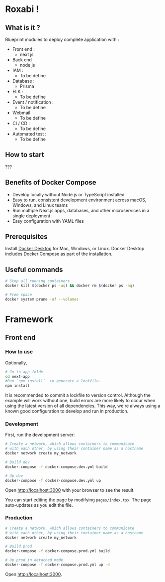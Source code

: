 # Roxabi !

## What is it ?

Blueprint modules to deploy complete application with :

-   Front end :
    -   next js
-   Back end
    -   node js
-   IAM :
    -   To be define
-   Database :
    -   Prisma
-   ELK :
    -   To be define
-   Event / notification :
    -   To be define
-   Webmail
    -   To be define
-   CI / CD :
    -   To be define
-   Automated test :
    -   To be define

## How to start

???

## Benefits of Docker Compose

-   Develop locally without Node.js or TypeScript installed
-   Easy to run, consistent development environment across macOS, Windows, and Linux teams
-   Run multiple Next.js apps, databases, and other microservices in a single deployment
-   Easy configuration with YAML files

## Prerequisites

Install [Docker Desktop](https://docs.docker.com/get-docker) for Mac, Windows, or Linux. Docker Desktop includes Docker Compose as part of the installation.

## Useful commands

```bash
# Stop all running containers
docker kill $(docker ps -aq) && docker rm $(docker ps -aq)

# Free space
docker system prune -af --volumes
```

# Framework

## Front end

### How to use

Optionally,

```bash
# Go in app folde
cd next-app
#Run `npm install`  to generate a lockfile.
npm install
```

It is recommended to commit a lockfile to version control. Although the example will work without one, build errors are more likely to occur when using the latest version of all dependencies. This way, we're always using a known good configuration to develop and run in production.

### Development

First, run the development server:

```bash
# Create a network, which allows containers to communicate
# with each other, by using their container name as a hostname
docker network create my_network

# Build dev
docker-compose -f docker-compose.dev.yml build

# Up dev
docker-compose -f docker-compose.dev.yml up
```

Open [http://localhost:3000](http://localhost:3000) with your browser to see the result.

You can start editing the page by modifying `pages/index.tsx`. The page auto-updates as you edit the file.

### Production

```bash
# Create a network, which allows containers to communicate
# with each other, by using their container name as a hostname
docker network create my_network

# Build prod
docker-compose -f docker-compose.prod.yml build

# Up prod in detached mode
docker-compose -f docker-compose.prod.yml up -d
```

Open [http://localhost:3000](http://localhost:3000).
